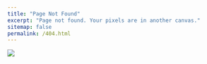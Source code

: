 ```yaml
---
title: "Page Not Found"
excerpt: "Page not found. Your pixels are in another canvas."
sitemap: false
permalink: /404.html
---
```


![](https://blog.thomasnet.com/hs-fs/hubfs/shutterstock_774749455.jpg?width=900&name=shutterstock_774749455.jpg)